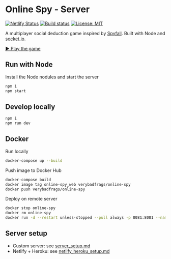# Online Spy - Server

[![Netlify Status](https://api.netlify.com/api/v1/badges/9271d1dc-174d-4df4-8e41-13d63b9dab73/deploy-status)](https://app.netlify.com/sites/distracted-villani-c928ee/deploys)
[![Build status](https://img.shields.io/github/workflow/status/VeryBadFrags/online-spy/NodeCI)](https://github.com/VeryBadFrags/online-spy/actions?query=workflow%3ANodeCI)
[![License: MIT](https://img.shields.io/badge/license-MIT-green)](https://github.com/VeryBadFrags/online-spy/blob/master/LICENSE)

A multiplayer social deduction game inspired by [Spyfall](https://hwint.ru/portfolio-item/spyfall/). Built with Node and [socket.io](https://socket.io).

[▶️ Play the game](https://spy.verybadfrags.com)

## Run with Node

Install the Node nodules and start the server

```sh
npm i
npm start
```

## Develop locally

```sh
npm i
npm run dev
```

## Docker

Run locally

```sh
docker-compose up --build
```

Push image to Docker Hub

```sh
docker-compose build
docker image tag online-spy_web verybadfrags/online-spy
docker push verybadfrags/online-spy
```

Deploy on remote server

```sh
docker stop online-spy
docker rm online-spy
docker run -d --restart unless-stopped --pull always -p 8081:8081 --name online-spy verybadfrags/online-spy
```

## Server setup

- Custom server: see [server_setup.md](docs/server_setup.md)
- Netlify + Heroku: see [netlify_heroku_setup.md](docs/netlify_heroku_setup.md)
